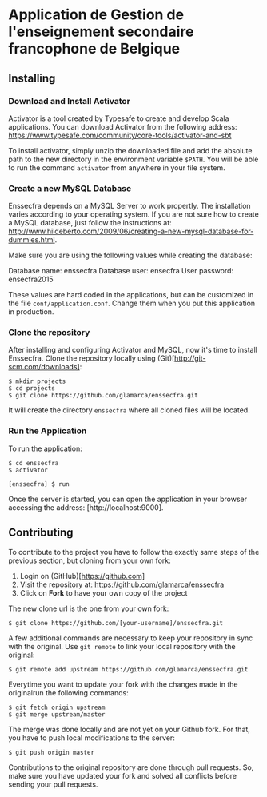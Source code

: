 # Application de Gestion de l'enseignement secondaire francophone de Belgique

## Installing

### Download and Install Activator

Activator is a tool created by Typesafe to create and develop Scala applications. You can download Activator from the following address: https://www.typesafe.com/community/core-tools/activator-and-sbt

To install activator, simply unzip the downloaded file and add the absolute path to the new directory in the environment variable `$PATH`. You will be able to run the command `activator` from anywhere in your file system.

### Create a new MySQL Database

Enssecfra depends on a MySQL Server to work propertly. The installation varies according to your operating system. If you are not sure how to create a MySQL database, just follow the instructions at: http://www.hildeberto.com/2009/06/creating-a-new-mysql-database-for-dummies.html.

Make sure you are using the following values while creating the database:

Database name: enssecfra
Database user: ensecfra
User password: ensecfra2015

These values are hard coded in the applications, but can be customized in the file `conf/application.conf`. Change them when you put this application in production.

### Clone the repository

After installing and configuring Activator and MySQL, now it's time to install Enssecfra. Clone the repository locally using (Git)[http://git-scm.com/downloads]:

    $ mkdir projects
    $ cd projects
    $ git clone https://github.com/glamarca/enssecfra.git

It will create the directory `enssecfra` where all cloned files will be located. 

### Run the Application

To run the application:

    $ cd enssecfra
    $ activator

    [enssecfra] $ run

Once the server is started, you can open the application in your browser accessing the address: [http://localhost:9000].

## Contributing

To contribute to the project you have to follow the exactly same steps of the previous section, but cloning from your own fork:

1. Login on (GitHub)[https://github.com]
2. Visit the repository at: https://github.com/glamarca/enssecfra
3. Click on **Fork** to have your own copy of the project

The new clone url is the one from your own fork:

    $ git clone https://github.com/[your-username]/enssecfra.git
    
A few additional commands are necessary to keep your repository in sync with the original. Use `git remote` to link your local repository with the original:

    $ git remote add upstream https://github.com/glamarca/enssecfra.git

Everytime you want to update your fork with the changes made in the originalrun the following commands:

    $ git fetch origin upstream
    $ git merge upstream/master

The merge was done locally and are not yet on your Github fork. For that, you have to push local modifications to the server:

    $ git push origin master

Contributions to the original repository are done through pull requests. So, make sure you have updated your fork and solved all conflicts before sending your pull requests.
